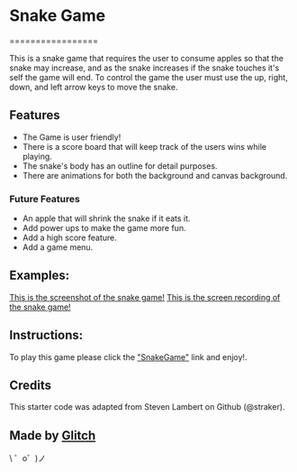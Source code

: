 # Snake Game
=================

This is a snake game that requires the user to consume apples so that the snake may increase, and as the snake increases if the snake touches it's self the game will end. To control the game the user must use the up, right, down, and left arrow keys to move the snake. 

## Features

- The Game is user friendly!
- There is a score board that will keep track of the users wins while playing.
- The snake's body has an outline for detail purposes. 
- There are animations for both the background and canvas background.

### Future Features 
- An apple that will shrink the snake if it eats it.
- Add power ups to make the game more fun.
- Add a high score feature.
- Add a game menu.

## Examples:

[This is the screenshot of the snake game!](https://drive.google.com/file/d/1GU6Zh3zlwyNNcVLVftc3J5AX2sNBJsiL/view?usp=sharing)
[This is the screen recording of the snake game!](https://drive.google.com/file/d/1DYywLrX6hlYAXliIORmA2V-_7LPw190i/view?usp=sharing)

## Instructions:

To play this game please click the ["SnakeGame"](https://josh-snake-game.glitch.me/game.html) link and enjoy!.

Credits
------------
This starter code was adapted from Steven Lambert on Github (@straker).

Made by [Glitch](https://glitch.com/)
-------------------

\ ゜o゜)ノ
